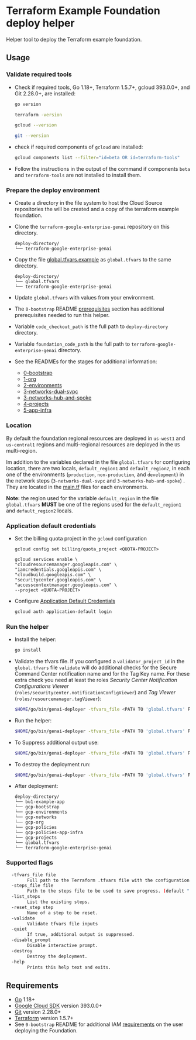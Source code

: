 # Terraform Example Foundation deploy helper

Helper tool to deploy the Terraform example foundation.

## Usage

### Validate required tools

- Check if required tools, Go 1.18+, Terraform 1.5.7+, gcloud 393.0.0+, and Git 2.28.0+, are installed:

    ```bash
    go version

    terraform -version

    gcloud --version

    git --version
    ```

- check if required components of `gcloud` are installed:

    ```bash
    gcloud components list --filter="id=beta OR id=terraform-tools"
    ```

- Follow the instructions in the output of the command if components `beta` and `terraform-tools` are not installed to install them.

### Prepare the deploy environment

- Create a directory in the file system to host the Cloud Source repositories the will be created and a copy of the terraform example foundation.
- Clone the `terraform-google-enterprise-genai` repository on this directory.

    ```text
    deploy-directory/
    └── terraform-google-enterprise-genai
    ```

- Copy the file [global.tfvars.example](./global.tfvars.example) as `global.tfvars` to the same directory.

    ```text
    deploy-directory/
    └── global.tfvars
    └── terraform-google-enterprise-genai
    ```

- Update `global.tfvars` with values from your environment.
- The `0-bootstrap` README [prerequisites](https://github.com/GoogleCloudPlatform/terraform-google-enterprise-genai/blob/master/0-bootstrap/README.md#prerequisites)  section has additional prerequisites needed to run this helper.
- Variable `code_checkout_path` is the full path to `deploy-directory` directory.
- Variable `foundation_code_path` is the full path to `terraform-google-enterprise-genai` directory.
- See the READMEs for the stages for additional information:
  - [0-bootstrap](https://github.com/GoogleCloudPlatform/terraform-google-enterprise-genai/blob/master/0-bootstrap/README.md)
  - [1-org](https://github.com/GoogleCloudPlatform/terraform-google-enterprise-genai/blob/master/1-org/README.md)
  - [2-environments](https://github.com/GoogleCloudPlatform/terraform-google-enterprise-genai/blob/master/2-environments/README.md)
  - [3-networks-dual-svpc](https://github.com/GoogleCloudPlatform/terraform-google-enterprise-genai/blob/master/3-networks-dual-svpc)
  - [3-networks-hub-and-spoke](https://github.com/GoogleCloudPlatform/terraform-google-enterprise-genai/blob/master/3-networks-hub-and-spoke)
  - [4-projects](https://github.com/GoogleCloudPlatform/terraform-google-enterprise-genai/blob/master/4-projects)
  - [5-app-infra](https://github.com/GoogleCloudPlatform/terraform-google-enterprise-genai/blob/master/5-app-infra)

### Location

By default the foundation regional resources are deployed in `us-west1` and `us-central1` regions and multi-regional resources are deployed in the `US` multi-region.

Im addition to the variables declared in the file `global.tfvars` for configuring location, there are two locals, `default_region1` and `default_region2`, in each one of the environments (`production`, `non-production`, and `development`) in the network steps (`3-networks-dual-svpc` and `3-networks-hub-and-spoke`) . They are located in the [main.tf](../../3-networks-dual-svpc/envs/production/main.tf#L20-L21) files for each environments.

**Note:** the region used for the variable `default_region` in the file `global.tfvars` **MUST** be one of the regions used for the `default_region1` and `default_region2` locals.

### Application default credentials

- Set the billing quota project in the `gcloud` configuration

    ```
    gcloud config set billing/quota_project <QUOTA-PROJECT>

    gcloud services enable \
    "cloudresourcemanager.googleapis.com" \
    "iamcredentials.googleapis.com" \
    "cloudbuild.googleapis.com" \
    "securitycenter.googleapis.com" \
    "accesscontextmanager.googleapis.com" \
    --project <QUOTA-PROJECT>
    ```

- Configure [Application Default Credentials](https://cloud.google.com/sdk/gcloud/reference/auth/application-default/login)

    ```bash
    gcloud auth application-default login
    ```

### Run the helper

- Install the helper:

    ```bash
    go install
    ```

- Validate the tfvars file. If you configured a `validator_project_id` in the `global.tfvars` file `validate` will do additional checks for the Secure Command Center notification name and for the Tag Key name. For these extra check you need at least the roles *Security Center Notification Configurations Viewer* (`roles/securitycenter.notificationConfigViewer`) and *Tag Viewer* (`roles/resourcemanager.tagViewer`):

    ```bash
    $HOME/go/bin/genai-deployer -tfvars_file <PATH TO 'global.tfvars' FILE> -validate
    ```

- Run the helper:

    ```bash
    $HOME/go/bin/genai-deployer -tfvars_file <PATH TO 'global.tfvars' FILE>
    ```

- To Suppress additional output use:

    ```bash
    $HOME/go/bin/genai-deployer -tfvars_file <PATH TO 'global.tfvars' FILE> -quiet
    ```

- To destroy the deployment run:

    ```bash
    $HOME/go/bin/genai-deployer -tfvars_file <PATH TO 'global.tfvars' FILE> -destroy
    ```

- After deployment:

    ```text
    deploy-directory/
    └── bu1-example-app
    └── gcp-bootstrap
    └── gcp-environments
    └── gcp-networks
    └── gcp-org
    └── gcp-policies
    └── gcp-policies-app-infra
    └── gcp-projects
    └── global.tfvars
    └── terraform-google-enterprise-genai
    ```

### Supported flags

```bash
  -tfvars_file file
        Full path to the Terraform .tfvars file with the configuration to be used.
  -steps_file file
        Path to the steps file to be used to save progress. (default ".steps.json")
  -list_steps
        List the existing steps.
  -reset_step step
        Name of a step to be reset.
  -validate
        Validate tfvars file inputs
  -quiet
        If true, additional output is suppressed.
  -disable_prompt
        Disable interactive prompt.
  -destroy
        Destroy the deployment.
  -help
        Prints this help text and exits.
```

## Requirements

- [Go](https://go.dev/doc/install) 1.18+
- [Google Cloud SDK](https://cloud.google.com/sdk/install) version 393.0.0+
- [Git](https://git-scm.com/book/en/v2/Getting-Started-Installing-Git) version 2.28.0+
- [Terraform](https://www.terraform.io/downloads.html) version 1.5.7+
- See `0-bootstrap` README for additional IAM [requirements](../../0-bootstrap/README.md#prerequisites) on the user deploying the Foundation.
